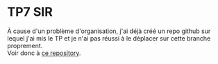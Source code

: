 # TP7 SIR
À cause d'un problème d'organisation, j'ai déjà créé un repo github sur lequel j'ai mis le TP et je n'ai pas réussi à le déplacer sur cette branche proprement. <br>
Voir donc à [ce repository](https://github.com/Lpasquer/Pokemon).
